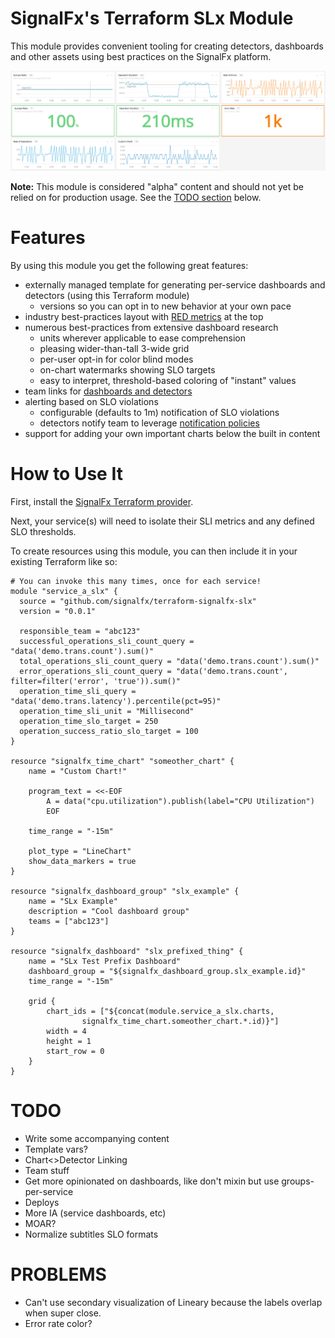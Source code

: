 # SignalFx's Terraform SLx Module

This module provides convenient tooling for creating detectors, dashboards and other assets using best practices on the SignalFx platform.

![Example Dashboard](images/example.png?raw=true)

**Note:** This module is considered "alpha" content and should not yet be relied on for production usage. See the [TODO section](#TODO) below.

# Features

By using this module you get the following great features:

* externally managed template for generating per-service dashboards and detectors (using this Terraform module)
  * versions so you can opt in to new behavior at your own pace
* industry best-practices layout with [RED metrics](https://www.weave.works/blog/the-red-method-key-metrics-for-microservices-architecture/) at the top
* numerous best-practices from extensive dashboard research
  * units wherever applicable to ease comprehension
  * pleasing wider-than-tall 3-wide grid
  * per-user opt-in for color blind modes
  * on-chart watermarks showing SLO targets
  * easy to interpret, threshold-based coloring of "instant" values
* team links for [dashboards and detectors](https://docs.signalfx.com/en/latest/managing/teams/link-content.html)
* alerting based on SLO violations
  * configurable (defaults to 1m) notification of SLO violations
  * detectors notify team to leverage [notification policies](https://docs.signalfx.com/en/latest/managing/teams/team-notifications.html)
* support for adding your own important charts below the built in content

# How to Use It

First, install the [SignalFx Terraform provider](https://github.com/signalfx/terraform-provider-signalfx).

Next, your service(s) will need to isolate their SLI metrics and any defined SLO thresholds.

To create resources using this module, you can then include it in your existing Terraform like so:

```
# You can invoke this many times, once for each service!
module "service_a_slx" {
  source = "github.com/signalfx/terraform-signalfx-slx"
  version = "0.0.1"

  responsible_team = "abc123"
  successful_operations_sli_count_query = "data('demo.trans.count').sum()"
  total_operations_sli_count_query = "data('demo.trans.count').sum()"
  error_operations_sli_count_query = "data('demo.trans.count', filter=filter('error', 'true')).sum()"
  operation_time_sli_query = "data('demo.trans.latency').percentile(pct=95)"
  operation_time_sli_unit = "Millisecond"
  operation_time_slo_target = 250
  operation_success_ratio_slo_target = 100
}

resource "signalfx_time_chart" "someother_chart" {
    name = "Custom Chart!"

    program_text = <<-EOF
        A = data("cpu.utilization").publish(label="CPU Utilization")
        EOF

    time_range = "-15m"

    plot_type = "LineChart"
    show_data_markers = true
}

resource "signalfx_dashboard_group" "slx_example" {
    name = "SLx Example"
    description = "Cool dashboard group"
    teams = ["abc123"]
}

resource "signalfx_dashboard" "slx_prefixed_thing" {
    name = "SLx Test Prefix Dashboard"
    dashboard_group = "${signalfx_dashboard_group.slx_example.id}"
    time_range = "-15m"

    grid {
        chart_ids = ["${concat(module.service_a_slx.charts,
                signalfx_time_chart.someother_chart.*.id)}"]
        width = 4
        height = 1
        start_row = 0
    }
}
```

# TODO

* Write some accompanying content
* Template vars?
* Chart<>Detector Linking
* Team stuff
* Get more opinionated on dashboards, like don't mixin but use groups-per-service
* Deploys
* More IA (service dashboards, etc)
* MOAR?
* Normalize subtitles SLO formats

# PROBLEMS

* Can't use secondary visualization of Lineary because the labels overlap when super close.
* Error rate color?
